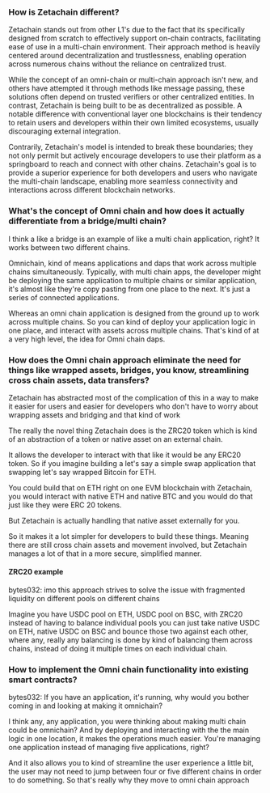 
### How is Zetachain different?

Zetachain stands out from other L1's due to the fact that its specifically designed from scratch to effectively support on-chain contracts, facilitating ease of use in a multi-chain environment. Their approach method is heavily centered around decentralization and trustlessness, enabling operation across numerous chains without the reliance on centralized trust.

While the concept of an omni-chain or multi-chain approach isn't new, and others have attempted it through methods like message passing, these solutions often depend on trusted verifiers or other centralized entities. In contrast, Zetachain is being built to be as decentralized as possible. A notable difference with conventional layer one blockchains is their tendency to retain users and developers within their own limited ecosystems, usually discouraging external integration.

Contrarily, Zetachain's model is intended to break these boundaries; they not only permit but actively encourage developers to use their platform as a springboard to reach and connect with other chains. Zetachain's goal is to provide a superior experience for both developers and users who navigate the multi-chain landscape, enabling more seamless connectivity and interactions across different blockchain networks.

### What's the concept of Omni chain and how does it actually differentiate from a bridge/multi chain?

I think a like a bridge is an example of like a multi chain application, right? It works between two different chains. 

Omnichain, kind of means applications and daps that work across multiple chains simultaneously. Typically, with multi chain apps, the developer might be deploying the same application to multiple chains or similar application, it's almost like they're copy pasting from one place to the next. It's just a series of connected applications. 

Whereas an omni chain application is designed from the ground up to work across multiple chains. So you can kind of deploy your application logic in one place, and interact with assets across multiple chains. That's kind of at a very high level, the idea for Omni chain daps.


### How does the Omni chain approach eliminate the need for things like wrapped assets, bridges, you know, streamlining cross chain assets, data transfers?

Zetachain has abstracted most of the complication of this in a way to make it easier for users and easier for developers who don't have to worry about wrapping assets and bridging and that kind of work

The really the novel thing Zetachain does is the ZRC20 token which is kind of an abstraction of a token or native asset on an external chain. 

It allows the developer to interact with that like it would be any ERC20 token.  So if you imagine building a let's say a simple swap application that swapping let's say wrapped Bitcoin for ETH. 

You could build that on ETH right on one EVM blockchain with Zetachain, you would interact with native ETH and native BTC and you would do that just like they were ERC 20 tokens.

But Zetachain is actually handling that native asset externally for you. 

So it makes it a lot simpler for developers to build these things. Meaning there are still cross chain assets and movement involved, but Zetachain manages a lot of that in a more secure, simplified manner.

#### ZRC20 example

bytes032: imo this approach strives to solve the issue with fragmented liquidity on different pools on different chains

Imagine you have USDC pool on ETH, USDC pool on BSC, with ZRC20 instead of having to balance individual pools you can just take native USDC on ETH, native USDC on BSC and bounce those two against each other, where any, really any balancing is done by kind of balancing them across chains, instead of doing it multiple times on each individual chain.


### How to implement the Omni chain functionality into existing smart contracts?


bytes032: If you have an application, it's running, why would you bother coming in and looking at making it omnichain?


I think any, any application, you were thinking about making multi chain could be omnichain? And by deploying and interacting with the the main logic in one location, it makes the operations much easier. You're managing one application instead of managing five applications, right? 

And it also allows you to kind of streamline the user experience a little bit, the user may not need to jump between four or five different chains in order to do something. So that's really why they move to omni chain approach
